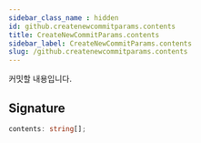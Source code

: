 ```yaml
---
sidebar_class_name : hidden
id: github.createnewcommitparams.contents
title: CreateNewCommitParams.contents
sidebar_label: CreateNewCommitParams.contents
slug: /github.createnewcommitparams.contents
---
```






커밋할 내용입니다.

## Signature

```typescript
contents: string[];
```
